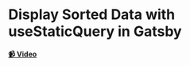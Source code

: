 # Display Sorted Data with useStaticQuery in Gatsby

**[📹 Video](https://egghead.io/lessons/gatsby-display-sorted-data-with-usestaticquery-in-gatsby)**
